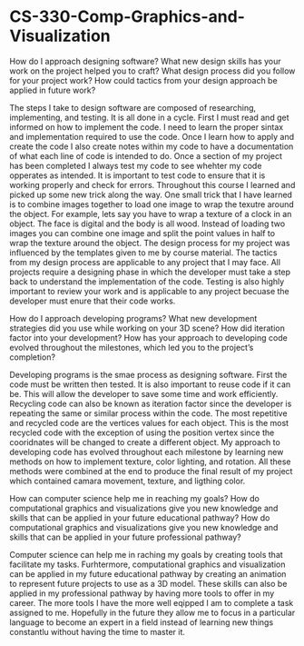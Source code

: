 # CS-330-Comp-Graphics-and-Visualization

How do I approach designing software? What new design skills has your work on the project helped you to craft? What design process did you follow for your project work? How could tactics from your design approach be applied in future work?

The steps I take to design software are composed of researching, implementing, and testing. It is all done in a cycle. First I must read and get informed on how to implement the code. I need to learn the proper sintax and implementation required to use the code. Once I learn how to apply and create the code I also create notes within my code to have a documentation of what each line of code is intended to do. Once a section of my project has been completed I always test my code to see whehter my code opperates as intended. It is important to test code to ensure that it is working properly and check for errors. Throughout this course I learned and picked up some new trick along the way. One small trick that I have learned is to combine images together to load one image to wrap the texutre around the object. For example, lets say you have to wrap a texture of a clock in an object. The face is digital and the body is all wood. Instead of loading two images you can combine one image and split the point values in half to wrap the texture around the object. The design process for my project was influenced by the templates given to me by course material. The tactics from my design process are applicable to any project that I may face. All projects require a designing phase in which the developer must take a step back to understand the implementation of the code. Testing is also highly important to review your work and is applicable to any project becuase the developer must enure that their code works. 

How do I approach developing programs? What new development strategies did you use while working on your 3D scene? How did iteration factor into your development? How has your approach to developing code evolved throughout the milestones, which led you to the project’s completion?

Developing programs is the smae process as designing software. First the code must be written then tested. It is also important to reuse code if it can be. This will allow the developer to save some time and work efficiently. Recycling code can also be known as iteration factor since the developer is repeating the same or similar process within the code. The most repetitive and recycled code are the vertices values for each object. This is the most recycled code with the exception of using the position vertex since the cooridnates will be changed to create a different object. My approach to developing code has evolved throughout each milestone by learning new methods on how to implement texture, color lighting, and rotation. All these methods were combined at the end to produce the final result of my project which contained camara movement, texture, and ligthing color. 

How can computer science help me in reaching my goals? How do computational graphics and visualizations give you new knowledge and skills that can be applied in your future educational pathway? How do computational graphics and visualizations give you new knowledge and skills that can be applied in your future professional pathway?

Computer science can help me in raching my goals by creating tools that facilitate my tasks. Furhtermore, computational graphics and visualization can be applied in my future educational pathway by creating an animation to represent future projects to use as a 3D model. These skills can also be applied in my professional pathway by having more tools to offer in my career. The more tools I have the more well eqipped I am to complete a task assigned to me. Hopefully in the future they allow me to focus in a particular language to become an expert in a field instead of learning new things constantlu without having the time to master it. 
